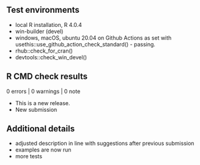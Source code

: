 ## Test environments
* local R installation, R 4.0.4
* win-builder (devel)
* windows, macOS, ubuntu 20.04 on Github Actions as set with usethis::use_github_action_check_standard() - passing.
* rhub::check_for_cran()
* devtools::check_win_devel()


## R CMD check results

0 errors | 0 warnings | 0 note

* This is a new release.
* New submission

## Additional details
* adjusted description in line with suggestions after previous submission
* examples are now run
* more tests
